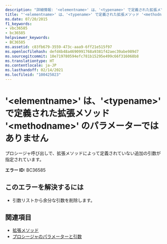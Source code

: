 ```yaml
---
description: "詳細情報: '<elementname>' は、'<typename>' で定義された拡張メソッド '<methodname>' のパラメーターではありません"
title: "'<elementname>' は、'<typename>' で定義された拡張メソッド '<methodname>' のパラメーターではありません"
ms.date: 07/20/2015
f1_keywords:
- vbc36585
- bc36585
helpviewer_keywords:
- BC36585
ms.assetid: c83fb679-3559-473c-aaa9-6ff21e515f97
ms.openlocfilehash: defd4b48a4690991768a9381f42aec39abe989d7
ms.sourcegitcommit: 10e719780594efc781b15295e499c66f316068b8
ms.translationtype: HT
ms.contentlocale: ja-JP
ms.lasthandoff: 02/14/2021
ms.locfileid: "100425023"
---
```

# <a name="elementname-is-not-a-parameter-of-extension-method-methodname-defined-in-typename"></a>'\<elementname>' は、'\<typename>' で定義された拡張メソッド '\<methodname>' のパラメーターではありません

プロシージャ呼び出しで、拡張メソッドによって定義されていない追加の引数が指定されています。  
  
 **エラー ID:** BC36585  
  
## <a name="to-correct-this-error"></a>このエラーを解決するには  
  
- 引数リストから余分な引数を削除します。  
  
## <a name="see-also"></a>関連項目

- [拡張メソッド](../programming-guide/language-features/procedures/extension-methods.md)
- [プロシージャのパラメーターと引数](../programming-guide/language-features/procedures/procedure-parameters-and-arguments.md)
